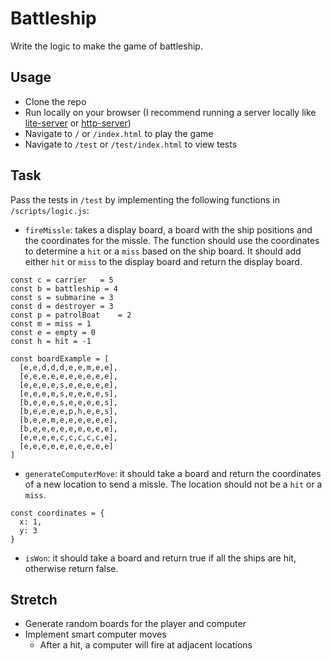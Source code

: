 # Battleship

Write the logic to make the game of battleship.

## Usage

- Clone the repo
- Run locally on your browser (I recommend running a server locally like [lite-server](https://www.npmjs.com/package/lite-server) or [http-server](https://www.npmjs.com/package/http-server))
- Navigate to `/` or `/index.html` to play the game
- Navigate to `/test` or `/test/index.html` to view tests

## Task

Pass the tests in `/test` by implementing the following functions in `/scripts/logic.js`:

- `fireMissle`: takes a display board, a board with the ship positions and the coordinates for the missle. The function should use the coordinates to determine a `hit` or a `miss` based on the ship board. It should add either `hit` or `miss` to the display board and return the display board. 

```
const c = carrier	= 5
const b = battleship = 4
const s = submarine	= 3
const d = destroyer	= 3
const p = patrolBoat	= 2
const m = miss = 1
const e = empty = 0
const h = hit = -1

const boardExample = [
  [e,e,d,d,d,e,e,m,e,e],
  [e,e,e,e,e,e,e,e,e,e],
  [e,e,e,e,s,e,e,e,e,e],
  [e,e,e,e,s,e,e,e,e,s],
  [b,e,e,e,s,e,e,e,e,s],
  [b,e,e,e,e,p,h,e,e,s],
  [b,e,e,m,e,e,e,e,e,e],
  [b,e,e,e,e,e,e,e,e,e],
  [e,e,e,e,c,c,c,c,c,e],
  [e,e,e,e,e,e,e,e,e,e]
]
```

- `generateComputerMove`: it should take a board and return the coordinates of a new location to send a missle. The location should not be a `hit` or a `miss`.

```
const coordinates = {
  x: 1,
  y: 3
}
```

- `isWon`: it should take a board and return true if all the ships are hit, otherwise return false.

## Stretch

- Generate random boards for the player and computer
- Implement smart computer moves
  - After a hit, a computer will fire at adjacent locations
